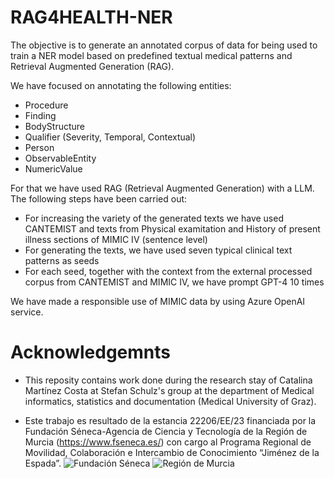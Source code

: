 # RAG4HEALTH-NER
The objective is to generate an annotated corpus of data for being used to train a NER model based on predefined textual medical patterns and Retrieval Augmented Generation (RAG).

We have focused on annotating the following entities:
- Procedure
- Finding
- BodyStructure
- Qualifier (Severity, Temporal, Contextual)
- Person
- ObservableEntity
- NumericValue


For that we have used RAG (Retrieval Augmented Generation) with a LLM. The following steps have been carried out:
- For increasing the variety of the generated texts we have used CANTEMIST and texts from Physical examitation and History of present illness sections of MIMIC IV (sentence level)
- For generating the texts, we have used seven typical clinical text patterns as seeds
- For each seed, together with the context from the external processed corpus from CANTEMIST and MIMIC IV, we have prompt GPT-4 10 times

We have made a responsible use of MIMIC data by using Azure OpenAI service.
  

# Acknowledgemnts
- This reposity contains work done during the research stay of Catalina Martínez Costa at Stefan Schulz's group at the department of Medical informatics, statistics and documentation (Medical University of Graz).

- Este trabajo es resultado de la estancia 22206/EE/23 financiada por la Fundación Séneca-Agencia de Ciencia y Tecnología de la Región de Murcia (https://www.fseneca.es/) con cargo al Programa Regional de Movilidad, Colaboración e Intercambio de Conocimiento “Jiménez de la Espada”.
![Fundación Séneca](https://www.fseneca.es/web/sites/all/themes/fuse17/img/fseneca-color.svg)
![Región de Murcia](https://www.carm.es/web/imagen?ALIAS=IMGR4&IDIMAGEN=9074)

